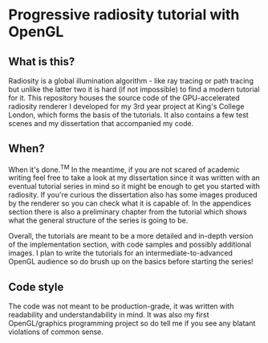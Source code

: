 # Progressive radiosity tutorial with OpenGL

## What is this?
Radiosity is a global illumination algorithm - like ray tracing or path tracing but unlike the latter two it is hard (if not impossible) to find a modern tutorial for it. This repository houses the source code of the GPU-accelerated radiosity renderer I developed for my 3rd year project at King's College London, which forms the basis of the tutorials. It also contains a few test scenes and my dissertation that accompanied my code.

## When?
When it's done.<sup>TM</sup> In the meantime, if you are not scared of academic writing feel free to take a look at my dissertation since it was written with an eventual tutorial series in mind so it might be enough to get you started with radiosity. If you're curious the dissertation also has some images produced by the renderer so you can check what it is capable of. In the appendices section there is also a preliminary chapter from the tutorial which shows what the general structure of the series is going to be.

Overall, the tutorials are meant to be a more detailed and in-depth version of the implementation section, with code samples and possibly additional images. I plan to write the tutorials for an intermediate-to-advanced OpenGL audience so do brush up on the basics before starting the series!

## Code style
The code was not meant to be production-grade, it was written with readability and understandability in mind. It was also my first OpenGL/graphics programming project so do tell me if you see any blatant violations of common sense.
